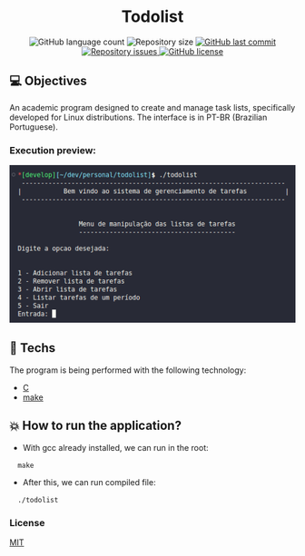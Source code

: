 <h1 align="center"> Todolist </h1>

<p align="center">
  <img alt="GitHub language count" src="https://img.shields.io/github/languages/count/LucasPereiraMiranda/todolist">

  <img alt="Repository size" src="https://img.shields.io/github/repo-size/LucasPereiraMiranda/todolist">
  
  <a href="https://github.com/LucasPereiraMiranda/todolist/commits/main">
    <img alt="GitHub last commit" src="https://img.shields.io/github/last-commit/LucasPereiraMiranda/todolist">
  </a>

  <a href="https://github.com/LucasPereiraMiranda/todolist/issues">
    <img alt="Repository issues" src="https://img.shields.io/github/issues/LucasPereiraMiranda/todolist">
  </a>

  <a href="https://github.com/LucasPereiraMiranda/todolist/issues">
    <img alt="GitHub license" src="https://img.shields.io/github/license/LucasPereiraMiranda/todolist">
  </a>
</p>

## 💻 Objectives

An academic program designed to create and manage task lists, specifically developed for Linux distributions. The interface is in PT-BR (Brazilian Portuguese).

### Execution preview:

<div align="center">
  <img src=".github/img/execution.png" alt="Execution preview">
</div>

## 🚀 Techs

The program is being performed with the following technology:

- [C](https://www.cprogramming.com/)
- [make](https://www.gnu.org/software/make/manual/make.html)

## :boom: How to run the application?

- With gcc already installed, we can run in the root:

```shell
  make

```

- After this, we can run compiled file:

```shell
  ./todolist
```

### License

[MIT](https://choosealicense.com/licenses/mit/)
